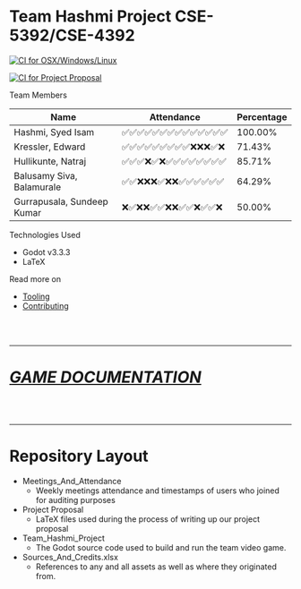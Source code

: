 # Team Hashmi Project CSE-5392/CSE-4392

[![CI for OSX/Windows/Linux ](https://github.com/syedisamhashmi/CSE-4392-CSE-5392-Game-Project/actions/workflows/build-godot-pipeline.yml/badge.svg)](https://github.com/syedisamhashmi/CSE-4392-CSE-5392-Game-Project/actions/workflows/build-godot-pipeline.yml)

[![CI for Project Proposal](https://github.com/syedisamhashmi/CSE-4392-CSE-5392-Game-Project/actions/workflows/build-project-proposal.yml/badge.svg)](https://github.com/syedisamhashmi/CSE-4392-CSE-5392-Game-Project/actions/workflows/build-project-proposal.yml)

Team Members

<div>

| Name                         | Attendance                   | Percentage|
|------------------------------|----------------|-----------|
|Hashmi, Syed Isam             | ✅✅✅✅✅✅✅✅✅✅✅✅✅✅ |  100.00%  |
|Kressler, Edward              | ✅✅✅✅✅✅✅✅✅❌❌❌✅❌ |   71.43%  |
|Hullikunte, Natraj            | ✅✅✅❌✅❌✅✅✅✅✅✅✅✅ |   85.71%  |
|Balusamy Siva, Balamurale     | ✅✅❌❌❌✅❌❌✅✅✅✅✅✅ |   64.29%  |
|Gurrapusala, Sundeep Kumar    | ❌✅❌❌✅✅❌❌✅✅❌✅✅❌ |   50.00%  |

</div>

Technologies Used

- Godot v3.3.3
- LaTeX

Read more on

- [Tooling](docs/tooling.md)
- [Contributing](docs/contributing.md)

<br/>
<br/>

---

# [**_GAME DOCUMENTATION_**](docs/game.md)

<br/>
<br/>

---

# Repository Layout

- Meetings_And_Attendance
  - Weekly meetings attendance and timestamps of users who joined for auditing purposes
- Project Proposal
  - LaTeX files used during the process of
    writing up our project proposal
- Team_Hashmi_Project
  - The Godot source code used to build and run the team video game.
- Sources_And_Credits.xlsx
  - References to any and all assets as well as where they originated from.
